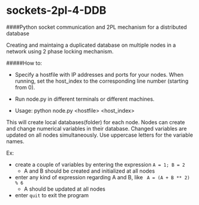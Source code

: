 # sockets-2pl-4-DDB

####Python socket communication and 2PL mechanism for a distributed database

Creating and maintaing a duplicated database on multiple nodes in a network using 2 phase locking mechanism.

#####How to:
 - Specify a hostfile with IP addresses and ports for your nodes. When running, set the host_index to the corresponding line number (starting from 0).

 - Run node.py in different terminals or different machines.

 - Usage: python node.py \<hostfile\> \<host_index\>

This will create local databases(folder) for each node.
Nodes can create and change numerical variables in their database. Changed variables are updated on all nodes simultaneously. Use uppercase letters for the variable names.

Ex:
 - create a couple of variables by entering the expression ``` A = 1; B = 2 ```
   - A and B should be created and initialized at all nodes
 - enter any kind of expression regarding A and B, like ``` A = (A + B ** 2) % 6```
   - A should be updated at all nodes
 - enter ``` quit ``` to exit the program
 
 

